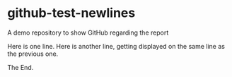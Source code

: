 # github-test-newlines
A demo repository to show GitHub regarding the report

Here is one line.
Here is another line, getting displayed on the same line as the previous one.

The End.
